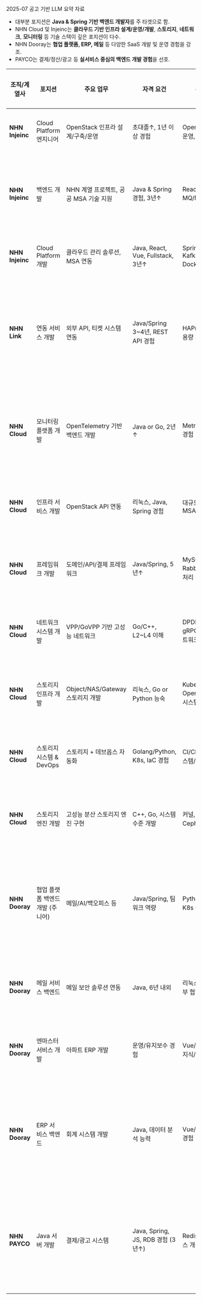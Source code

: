 2025-07 공고 기반
LLM 요약 자료

- 대부분 포지션은 **Java & Spring 기반 백엔드 개발자**를 주 타겟으로 함.
- NHN Cloud 및 Injeinc는 **클라우드 기반 인프라 설계/운영/개발**, **스토리지**, **네트워크**, **모니터링** 등 기술 스택이 깊은 포지션이 다수.
- NHN Dooray는 **협업 플랫폼, ERP, 메일** 등 다양한 SaaS 개발 및 운영 경험을 강조.
- PAYCO는 결제/정산/광고 등 **실서비스 중심의 백엔드 개발 경험**을 선호.

|조직/계열사|포지션|주요 업무|자격 요건|우대 사항|전형 절차|
|---|---|---|---|---|---|
|**NHN Injeinc**|Cloud Platform 엔지니어|OpenStack 인프라 설계/구축/운영|초대졸↑, 1년 이상 경험|OpenStack 설치/운영, 클라우드 경험|서류 > 면접|
|**NHN Injeinc**|백엔드 개발|NHN 계열 프로젝트, 공공 MSA 기술 지원|Java & Spring 경험, 3년↑|React, MSA, MQ/NoSQL 경험|서류 > 전화 > 1차 > 2차|
|**NHN Injeinc**|Cloud Platform 개발|클라우드 관리 솔루션, MSA 연동|Java, React, Vue, Fullstack, 3년↑|SpringBatch, Kafka, CI/CD, Docker 등|서류 > 면접|
|**NHN Link**|연동 서비스 개발|외부 API, 티켓 시스템 연동|Java/Spring 3~4년, REST API 경험|HAProxy, MQ, 대용량 처리, 코드리뷰|서류 > 사전테스트 > 1차 > 2차|
|**NHN Cloud**|모니터링 플랫폼 개발|OpenTelemetry 기반 백엔드 개발|Java or Go, 2년↑|Metric/Trace/Log 경험|서류 > T인터뷰 > C인터뷰|
|**NHN Cloud**|인프라 서비스 개발|OpenStack API 연동|리눅스, Java, Spring 경험|대규모 분산 시스템, MSA, OpenStack|서류 > T/C 인터뷰|
|**NHN Cloud**|프레임워크 개발|도메인/API/결제 프레임워크|Java/Spring, 5년↑|MySQL, RabbitMQ, 대용량 처리 경험|서류 > T/C 인터뷰|
|**NHN Cloud**|네트워크 시스템 개발|VPP/GoVPP 기반 고성능 네트워크|Go/C++, L2~L4 이해|DPDK, eBPF, gRPC, 클라우드 네트워크|서류 > T/C 인터뷰|
|**NHN Cloud**|스토리지 인프라 개발|Object/NAS/Gateway 스토리지 개발|리눅스, Go or Python 능숙|Kubernetes, OpenStack, 분산 시스템|서류 > T/C 인터뷰|
|**NHN Cloud**|스토리지 시스템 & DevOps|스토리지 + 데브옵스 자동화|Golang/Python, K8s, IaC 경험|CI/CD, Ceph, 시스템/네트워크 이해|서류 > T/C 인터뷰|
|**NHN Cloud**|스토리지 엔진 개발|고성능 분산 스토리지 엔진 구현|C++, Go, 시스템 수준 개발|커널, 파일시스템, Ceph, 연구역량|서류 > T/C 인터뷰|
|**NHN Dooray**|협업 플랫폼 백엔드 개발 (주니어)|메일/AI/백오피스 등|Java/Spring, 팀워크 역량|Python/Go 경험, K8s 운영 경험|서류 > 기술과제 > T/C 인터뷰|
|**NHN Dooray**|메일 서비스 백엔드|메일 보안 솔루션 연동|Java, 6년 내외|리눅스 네트워크, 외부 협업 경험|서류 > T/C 인터뷰|
|**NHN Dooray**|엔마스터 서비스 개발|아파트 ERP 개발|운영/유지보수 경험|Vue/React, 회계 지식/자격증|서류 > T/C 인터뷰|
|**NHN Dooray**|ERP 서비스 백엔드|회계 시스템 개발|Java, 데이터 분석 능력|Vue/React, ERP 경험|서류 > 기술과제 > T/C 인터뷰|
|**NHN PAYCO**|Java 서버 개발|결제/광고 시스템|Java, Spring, JS, RDB 경험 (3년↑)|Redis, UML, 서비스 개선 경험|서류 > 기술과제 > T/C 인터뷰|
